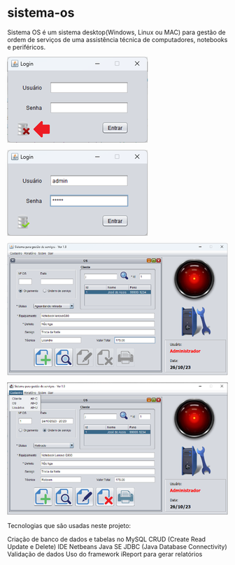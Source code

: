 # sistema-os

Sistema OS é um sistema desktop(Windows, Linux ou MAC) para gestão de ordem de serviços de uma assistência técnica de computadores, notebooks e periféricos.

![Texto](assets/infoxtela3.png)

![Texto](assets/infoxtela4.png)

![Texto](assets/infoxtela5.png)

![Texto](assets/sistemaOS.png)

Tecnologias que são usadas neste projeto:

Criação de banco de dados e tabelas no MySQL
CRUD (Create Read Update e Delete)
IDE Netbeans
Java SE
JDBC (Java Database Connectivity)
Validação de dados
Uso do framework iReport para gerar relatórios
